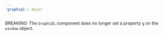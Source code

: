```yaml
---
'graphiql': major
---
```


BREAKING: The `GraphiQL` component does no longer set a property `g` on the `window` object.
